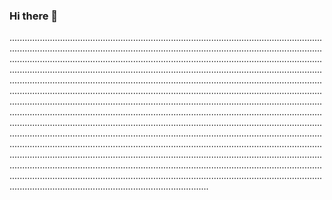 ### Hi there 👋

.......................................................................................................................................................................................................................................................................................................................................................................................................................................................................................................................................................................................................................................................................................................................................................................................................................................................................................................................................................................................................................................................................................................................................................................................................................................................................................................................................................................................................................................................................................................................................................................................................................................................................................................................................................................................................................................................................................